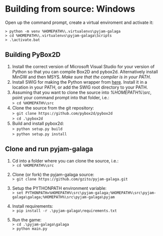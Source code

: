 # Building from source: Windows

Open up the command prompt, create a virtual enviroment and activate it:

`> python -m venv %HOMEPATH%\.virtualenvs\pyjam-galaga`  
`> cd %HOMEPATH%\.virtualenvs\pyjam-galaga\Scripts`  
`> .\activate.bat`  

## Building PyBox2D
1. Install the correct version of Microsoft Visual Studio for your version of Python so that you can compile Box2D and pybox2d. Alternatively install MinGW and then MSYS. *Make sure that the compiler is in your PATH*.    
2. Install SWIG for making the Python wrapper from [here](https://www.swig.org/download.html). Install it in a location in your PATH, or add the SWIG root directory to your PATH.    
3. Assuming that you want to clone the source into *%HOMEPATH%\src*, point your command prompt into that folder, i.e.:  
`> cd %HOMEPATH%\src`
4. Clone the source from the git repository:    
`> git clone https://github.com/pybox2d/pybox2d`  
`> cd .\pybox2d`
5. Build and install pybox2d:  
`> python setup.py build`  
`> python setup.py install`

## Clone and run pyjam-galaga

1. Cd into a folder where you can clone the source, i.e.:  
`> cd %HOMEPATH%\src`

2. Clone (or fork) the pyjam-galaga source:  
`> git clone https://github.com/gzito/pyjam-galaga.git`

3. Setup the PYTHONPATH environment variable:  
`> set PYTHONPATH=%HOMEPATH%\src\pyjam-galaga;%HOMEPATH%\src\pyjam-galaga\galaga;%HOMEPATH%\src\pyjam-galaga\pyjam`

4. Install requirements:  
`> pip install -r .\pyjam-galaga\requirements.txt`

5. Run the game:  
`> cd .\pyjam-galaga\galaga`  
`> python main.py`

